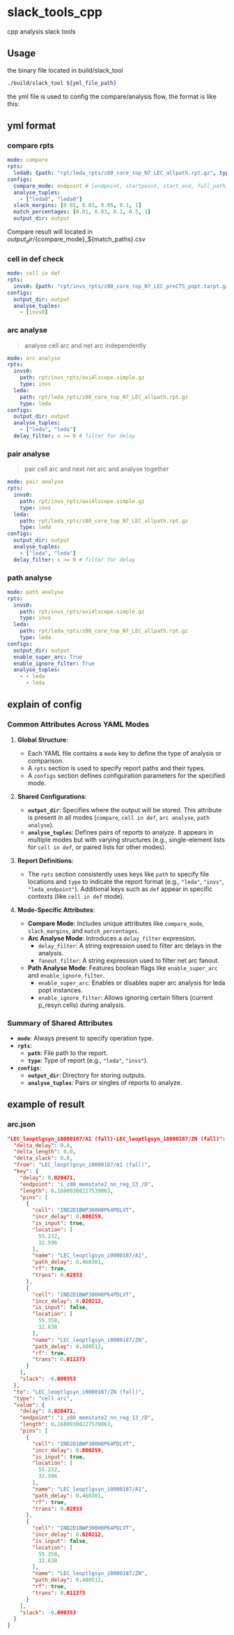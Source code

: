 # slack_tools_cpp

cpp analysis slack tools

## Usage

the binary file located in build/slack_tool

```bash
./build/slack_tool ${yml_file_path}
```

the yml file is used to config the compare/analysis flow, the format is like
this:

## yml format

### compare rpts

```yml
mode: compare
rpts:
  leda0: {path: "rpt/leda_rpts/z80_core_top_N7_LEC_allpath.rpt.gz", type: "leda"}
configs:
  compare_mode: endpoint # [endpoint, startpoint, start_end, full_path]
  analyse_tuples:
    - ["leda0", "leda0"]
  slack_margins: [0.01, 0.03, 0.05, 0.1, 1]
  match_percentages: [0.01, 0.03, 0.1, 0.5, 1]
  output_dir: output
```

Compare result will located in ${output_dir}/${compare_mode}_${match_paths}.csv

### cell in def check

```yml
mode: cell in def
rpts:
  invs0: {path: "rpt/invs_rpts/z80_core_top_N7_LEC_preCTS_popt.tarpt.gz", type: "invs", def: "rpt/defs/z80_core_top_N7_LEC_placeOpt.def"}
configs:
  output_dir: output
  analyse_tuples:
    - [invs0]
```

### arc analyse

> analyse cell arc and net arc independently

```yml
mode: arc analyse
rpts:
  invs0:
    path: rpt/invs_rpts/axi4lscope.simple.gz
    type: invs
  leda:
    path: rpt/leda_rpts/z80_core_top_N7_LEC_allpath.rpt.gz
    type: leda
configs:
  output_dir: output
  analyse_tuples:
    - ["leda", "leda"]
  delay_filter: x >= 0 # filter for delay
```

### pair analyse

> pair cell arc and next net arc and analyse together

```yml
mode: pair analyse
rpts:
  invs0:
    path: rpt/invs_rpts/axi4lscope.simple.gz
    type: invs
  leda:
    path: rpt/leda_rpts/z80_core_top_N7_LEC_allpath.rpt.gz
    type: leda
configs:
  output_dir: output
  analyse_tuples:
    - ["leda", "leda"]
  delay_filter: x >= 0 # filter for delay
```

### path analyse

```yml
mode: path analyse
rpts:
  invs0:
    path: rpt/invs_rpts/axi4lscope.simple.gz
    type: invs
  leda:
    path: rpt/leda_rpts/z80_core_top_N7_LEC_allpath.rpt.gz
    type: leda
configs:
  output_dir: output
  enable_super_arc: True
  enable_ignore_filter: True
  analyse_tuples:
    - - leda
      - leda
```

## explain of config
### Common Attributes Across YAML Modes

1. **Global Structure**:
   - Each YAML file contains a `mode` key to define the type of analysis or comparison.
   - A `rpts` section is used to specify report paths and their types.
   - A `configs` section defines configuration parameters for the specified mode.

2. **Shared Configurations**:
   - **`output_dir`**: Specifies where the output will be stored. This attribute is present in all modes (`compare`, `cell in def`, `arc analyse`, `path analyse`).
   - **`analyse_tuples`**: Defines pairs of reports to analyze. It appears in multiple modes but with varying structures (e.g., single-element lists for `cell in def`, or paired lists for other modes).

3. **Report Definitions**:
   - The `rpts` section consistently uses keys like `path` to specify file locations and `type` to indicate the report format (e.g., `"leda"`, `"invs"`, `"leda_endpoint"`). Additional keys such as `def` appear in specific contexts (like `cell in def` mode).

4. **Mode-Specific Attributes**:
   - **Compare Mode**: Includes unique attributes like `compare_mode`, `slack_margins`, and `match_percentages`.
   - **Arc Analyse Mode**: Introduces a `delay_filter` expression.
      - `delay_filter`: A string expression used to filter arc delays in the analysis.
      - `fanout_filter`: A string expression used to filter net arc fanout.
   - **Path Analyse Mode**: Features boolean flags like `enable_super_arc` and `enable_ignore_filter`.
     - `enable_super_arc`: Enables or disables super arc analysis for leda popt instances.
     - `enable_ignore_filter`: Allows ignoring certain filters (current p_resyn cells) during analysis.

### Summary of Shared Attributes

- **`mode`**: Always present to specify operation type.
- **`rpts`**:
  - **`path`**: File path to the report.
  - **`type`**: Type of report (e.g., `"leda"`, `"invs"`).
- **`configs`**:
  - **`output_dir`**: Directory for storing outputs.
  - **`analyse_tuples`**: Pairs or singles of reports to analyze.

## example of result
### arc.json
  ```json
  "LEC_leoptlgsyn_i0000187/A1 (fall)-LEC_leoptlgsyn_i0000187/ZN (fall)": {
    "delta_delay": 0.0,
    "delta_length": 0.0,
    "delta_slack": 0.0,
    "from": "LEC_leoptlgsyn_i0000187/A1 (fall)",
    "key": {
      "delay": 0.020471,
      "endpoint": "i_z80_memstate2_nn_reg_13_/D",
      "length": 0.16800308227539063,
      "pins": [
        {
          "cell": "IND2D1BWP300H8P64PDLVT",
          "incr_delay": 0.000259,
          "is_input": true,
          "location": [
            55.232,
            32.596
          ],
          "name": "LEC_leoptlgsyn_i0000187/A1",
          "path_delay": 0.460301,
          "rf": true,
          "trans": 0.02833
        },
        {
          "cell": "IND2D1BWP300H8P64PDLVT",
          "incr_delay": 0.020212,
          "is_input": false,
          "location": [
            55.358,
            32.638
          ],
          "name": "LEC_leoptlgsyn_i0000187/ZN",
          "path_delay": 0.480512,
          "rf": true,
          "trans": 0.011373
        }
      ],
      "slack": -0.000353
    },
    "to": "LEC_leoptlgsyn_i0000187/ZN (fall)",
    "type": "cell arc",
    "value": {
      "delay": 0.020471,
      "endpoint": "i_z80_memstate2_nn_reg_13_/D",
      "length": 0.16800308227539063,
      "pins": [
        {
          "cell": "IND2D1BWP300H8P64PDLVT",
          "incr_delay": 0.000259,
          "is_input": true,
          "location": [
            55.232,
            32.596
          ],
          "name": "LEC_leoptlgsyn_i0000187/A1",
          "path_delay": 0.460301,
          "rf": true,
          "trans": 0.02833
        },
        {
          "cell": "IND2D1BWP300H8P64PDLVT",
          "incr_delay": 0.020212,
          "is_input": false,
          "location": [
            55.358,
            32.638
          ],
          "name": "LEC_leoptlgsyn_i0000187/ZN",
          "path_delay": 0.480512,
          "rf": true,
          "trans": 0.011373
        }
      ],
      "slack": -0.000353
    }
  }
  ```
